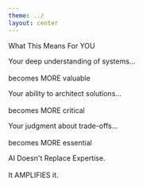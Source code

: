 ```yaml
---
theme: ../
layout: center
---
```


<div class="text-4xl text-center mb-4 text-gray-900">What This Means For YOU</div>

<!-- Rewritten as a 3-column grid for clarity and emphasis -->
<div class="grid grid-cols-1 md:grid-cols-3 gap-6 my-6">
  <v-clicks>
    <div class="bg-white border-emerald-600 border-2 rounded-lg p-4 text-sm text-center flex items-center justify-center">
      <p>
        Your deep understanding of systems...<br/><br/> <span class="font-semibold text-xl">becomes <span class=" text-emerald-600 text-2xl">MORE</span> valuable</span>
      </p>
    </div>
    <div class="bg-white border-sky-600 border-2 rounded-lg p-4 text-sm text-center flex items-center justify-center">
      <p>
        Your ability to architect solutions...<br/><br/> <span class="font-semibold text-xl">becomes <span class=" text-sky-600 text-2xl">MORE</span> critical</span>
      </p>
    </div>
    <div class="bg-white border-amber-600 border-2 rounded-lg p-4 text-sm text-center flex items-center justify-center">
      <p>
        Your judgment about trade-offs...<br/><br/> <span class="font-semibold text-xl">becomes <span class=" text-amber-600 text-2xl">MORE</span> essential</span>
      </p>
    </div>
    </v-clicks>
</div>
  
<v-click>
  <div class="grid grid-cols-5 gap-4">
    <div></div>
    <div class="col-span-3 bg-white border-red-600 border-2 rounded-lg p-4 text-lg text-gray-900 font-bold text-center">
      <p>
        AI Doesn't Replace Expertise. <br/><br/>It <span class="text-red-600 font-semibold text-xl">AMPLIFIES</span> it.
      </p>
    </div>
    <div></div>
  </div>
</v-click>


<!--

This tool allows you to build your own system to replicate and expand your expertise.

- This done by using the primatives that Claude Code provides.

This is the first tool that really shifts you from a programmer to an AI architect, truly commanding and deploying compute.

This is your moment of choice.

You can resist. Many will. They'll cling to the way things were, dismiss AI as hype, hope it's a fad. History shows how that ends.

The Engineers Who Thrive Will Be Those Who See AI as a Tool, Not a Threat

Or you can evolve. Not by abandoning your expertise, but by amplifying it. Not by becoming a "prompt engineer," but by becoming an AI-enhanced architect.

The irony is this: the engineers who fear AI most are often the ones who would benefit from it most. Your deep knowledge, your battle scars, your understanding of what actually matters in production - that's what makes you the perfect person to wield these tools responsibly.

The future needs engineers who understand both the power and the dangers of AI. Who can build systems that leverage AI while maintaining human judgment. Who can prevent the disasters that pure automation would create.

That engineer could be you. If you choose to evolve.

The choice is yours. Choose wisely.
-->

